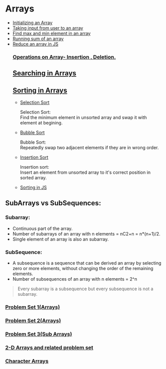 # Arrays

<ul>
<li><a href="codes/array1.cpp">Initializing an Array</a></li>
<li><a href="codes/array2.cpp">Taking input from user to an array</a></li>
<li><a href="codes/arrayque1.cpp">Find max and min element in an array</a></li>
<li><a href="codes/que2.cpp">Running sum of an array</a></li>
<li><a href="codes/reduceArray.js">Reduce an array in JS</a>

### <a href="codes/operations.cpp">Operations on Array- Insertion , Deletion.</a>

## <a href="codes/searching/searching.cpp">Searching in Arrays</a>

## <a href="codes/sorting">Sorting in Arrays</a>

<ul>
<li><a href="codes/sorting/selectionsort.cpp">Selection Sort</a></li>
<p>Selection Sort: <br>Find the minimum element in unsorted array and swap it with element at begining.</p>
 <li><a href="codes/sorting/bubblesort.cpp">Bubble Sort</a></li>
<p>Bubble Sort:<br>Repeatedly swap two adjacent elements if they are in wrong order.</p>
<li><a href="codes/sorting/insertionsort.cpp">Insertion Sort</a></li>
 <p>Insertion sort: <br>Insert an element from unsorted array to it's correct position in sorted array.</p>
<li><a href="codes/sorting/sorting.js">Sorting in JS</a></li>

</ul>
</ul>

## SubArrays vs SubSequences:
### Subarray:
<ul>
<li>Continuous part of the array.
<li>Number of subarrays of an array with n elements = nC2+n = n*(n+1)/2.
<li>Single element of an array is also an subarray.
</ul>

### SubSequence:
<ul>
<li>A subsequence is a sequence that can be derived an array by selecting zero or more elements, without changing the order of the remaining elements.
<li>Number of subsequences of an array with n elements = 2^n
</ul>

>Every subarray is a subsequence but every subsequence is not a subarray.

### <a href="codes/problemset1">Problem Set 1(Arrays)</a>

### <a href="codes/problemset2">Problem Set 2(Arrays)</a>

### <a href="codes/problemset3">Problem Set 3(Sub Arrays)</a>

### <a href="codes/2d-arrays">2-D Arrays and related problem set</a>

### <a href="codes/char-arrays">Character Arrays</a>
